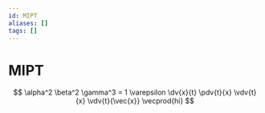 ```yaml
---
id: MIPT
aliases: []
tags: []
---
```


# MIPT

$$
\alpha^2 \beta^2 \gamma^3 = 1 \varepsilon
\dv{x}{t} \pdv{t}{x}
\vdv{t}{x}
\vdv{t}{\vec{x}}
\vecprod{hi}
$$
